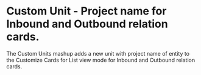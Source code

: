 # Custom Unit - Project name for Inbound and Outbound relation cards.

The Custom Units mashup adds a new unit with project name of entity to the Customize Cards for List view mode for Inbound and Outbound relation cards.


